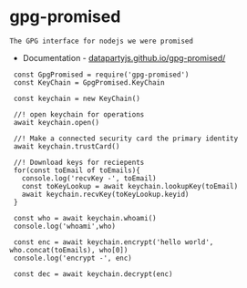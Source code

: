 # gpg-promised

`The GPG interface for nodejs we were promised`

 * Documentation - [datapartyjs.github.io/gpg-promised/](https://datapartyjs.github.io/gpg-promised/)


 ```
  const GpgPromised = require('gpg-promised')
  const KeyChain = GpgPromised.KeyChain

  const keychain = new KeyChain()

  //! open keychain for operations
  await keychain.open()

  //! Make a connected security card the primary identity
  await keychain.trustCard()

  //! Download keys for reciepents
  for(const toEmail of toEmails){
    console.log('recvKey -', toEmail)
    const toKeyLookup = await keychain.lookupKey(toEmail)
    await keychain.recvKey(toKeyLookup.keyid)
  }
  
  const who = await keychain.whoami()
  console.log('whoami',who)

  const enc = await keychain.encrypt('hello world', who.concat(toEmails), who[0])
  console.log('encrypt -', enc)

  const dec = await keychain.decrypt(enc)
 ```